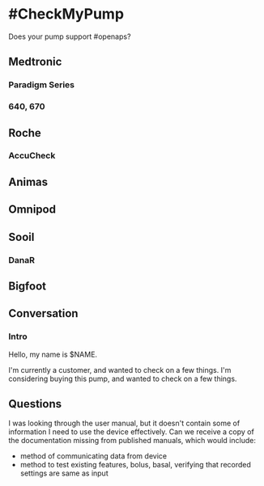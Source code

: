# #CheckMyPump

Does your pump support #openaps?

## Medtronic

### Paradigm Series
### 640, 670

## Roche
### AccuCheck

## Animas
## Omnipod
## Sooil
### DanaR
## Bigfoot


## Conversation
### Intro
Hello, my name is $NAME.

I'm currently a customer, and wanted to check on a few things.
I'm considering buying this pump, and wanted to check on a few things.

## Questions
I was looking through the user manual, but it doesn't contain some of
information I need to use the device effectively.  Can we receive a copy of the documentation missing from published manuals, which would include:
  * method of communicating data from device
  * method to test existing features, bolus, basal, verifying that recorded
    settings are same as input

